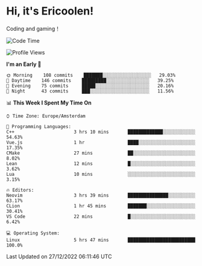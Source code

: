 # Hi, it's Ericoolen!
Coding and gaming！

<!--START_SECTION:waka-->
![Code Time](http://img.shields.io/badge/Code%20Time-590%20hrs%2011%20mins-blue)

![Profile Views](http://img.shields.io/badge/Profile%20Views-4-blue)

**I'm an Early 🐤** 

```text
🌞 Morning    108 commits    ███████░░░░░░░░░░░░░░░░░░   29.03% 
🌆 Daytime    146 commits    █████████░░░░░░░░░░░░░░░░   39.25% 
🌃 Evening    75 commits     █████░░░░░░░░░░░░░░░░░░░░   20.16% 
🌙 Night      43 commits     ███░░░░░░░░░░░░░░░░░░░░░░   11.56%

```


📊 **This Week I Spent My Time On** 

```text
⌚︎ Time Zone: Europe/Amsterdam

💬 Programming Languages: 
C++                      3 hrs 10 mins       █████████████░░░░░░░░░░░░   54.63% 
Vue.js                   1 hr                ████░░░░░░░░░░░░░░░░░░░░░   17.35% 
CMake                    27 mins             ██░░░░░░░░░░░░░░░░░░░░░░░   8.02% 
Lean                     12 mins             █░░░░░░░░░░░░░░░░░░░░░░░░   3.62% 
Lua                      10 mins             ░░░░░░░░░░░░░░░░░░░░░░░░░   3.15%

🔥 Editors: 
Neovim                   3 hrs 39 mins       ███████████████░░░░░░░░░░   63.17% 
CLion                    1 hr 45 mins        ███████░░░░░░░░░░░░░░░░░░   30.41% 
VS Code                  22 mins             █░░░░░░░░░░░░░░░░░░░░░░░░   6.42%

💻 Operating System: 
Linux                    5 hrs 47 mins       █████████████████████████   100.0%

```


 Last Updated on 27/12/2022 06:11:46 UTC
<!--END_SECTION:waka-->

